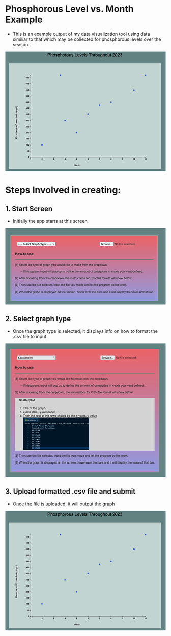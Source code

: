 # Phosphorous Level vs. Month Example
- This is an example output of my data visualization tool using data similiar to that 
which may be collected for phosphorous levels over the season.

![](./images/graph.png "Phosphorous leves vs. month")

# Steps Involved in creating:

## 1. Start Screen
- Initially the app starts at this screen

![](./images/select_graph_type.png "Start Screen")

## 2. Select graph type 
- Once the graph type is selected, it displays info on how to format the .csv 
file to input

![](./images/input_file.png "Select graph type")

## 3. Upload formatted .csv file and submit
- Once the file is uploaded, it will output the graph

![](./images/graph.png "Phosphorous leves vs. month")